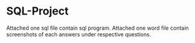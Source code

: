 # SQL-Project
Attached one sql file contain sql program.
Attached one word file contain screenshots of each answers under respective questions.
